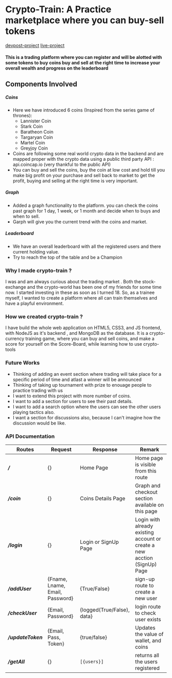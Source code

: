 # Crypto-Train: A Practice marketplace where you can buy-sell tokens 
[devpost-project](https://devpost.com/software/crypto-train?ref_content=user-portfolio&ref_feature=in_progress)
[live-project](https://crypto-train.herokuapp.com/)
#### This is a trading platform where you can register and will be alotted with some tokens to buy coins buy and sell at the right time to increase your overall wealth and progress on the leaderboard
## Components Involved
##### Coins
- Here we have introduced 6 coins (Inspired from the series game of thrones):
    - Lannister Coin
    - Stark Coin
    - Baratheon Coin
    - Targaryan Coin
    - Martel Coin
    - Greyjoy Coin
- Coins are following some real world crypto data in the backend and are mapped proper with the crypto data using a public third party API : api.coincap.io (very thankful to the public API)
- You can buy and sell the coins, buy the coin at low cost and hold till you make big profit on your purchase and sell back to market to get the profit, buying and selling at the right time is very important.

##### Graph
- Added a graph functionality to the platform. you can check the coins past graph for 1 day, 1 week, or 1 month and decide when to buys and when to sell.
- Garph will give you the current trend with the coins and market.

##### Leaderboard
- We have an overall leaderboard with all the registered users and there current holding value.
- Try to reach the top of the table and be a Champion

### Why I made crypto-train ?
I was and am always curious about the trading market . Both the stock-exchange and the crypto-world has been one of my friends for some time now. I started investing in these as soon as I turned 18. So, as a trainee myself, I wanted to create a platform where all can train themselves and have a playful environment.

### How we created crypto-train ?
I have build the whole web application on HTML5, CSS3, and JS frontend, with NodeJS as it's backend , and MongoDB as the database.
It is a crypto-currency training game, where you can buy and sell coins, and make a score for yourself on the Score-Board, while learning how to use crypto-tools

### Future Works
- Thinking of adding an event section where trading will take place for a specific period of time and atlast a winner will be announced
- Thinking of taking up tournament with prize to enouage people to practice trading with us
- I want to extend this project with more number of coins. 
- I want to add a section for users to see their past details. 
- I want to add a search option where the users can see the other users playing tactics also. 
- I want a section for discussions also, because I can't imagine how the discussion would be like.

### API Documentation
| Routes | Request | Response | Remark |
|--------|---------|----------|--------|
| ***/*** | {} | Home Page | Home page is visible from this route |
| ***/coin*** | {} | Coins Details Page | Graph and checkout section available on this page |
| ***/login*** | {} | Login or SignUp Page | Login with already existing account or create a new acction (SignUp) Page |
| ***/addUser*** | {Fname, Lname, Email, Password} | {True/False} | sign-up route to create a new user |
| ***/checkUser*** | {Email, Password} | {logged(True/False), data} | login route to check user exists |
| ***/updateToken*** | {Email, Pass, Token} | {true/false} | Updates the value of wallet, and coins |
| ***/getAll*** | {} | `[{users}]` | returns all the users registered |
